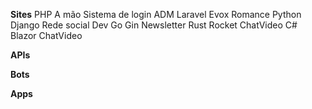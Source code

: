 **Sites**
	PHP
		A mão
			Sistema de login ADM
		Laravel
			Evox
			Romance
	Python
		Django
			Rede social Dev
	Go
		Gin
			Newsletter
	Rust
		Rocket
			ChatVideo
	C#
		Blazor
			ChatVideo

**APIs**

**Bots**

**Apps**
